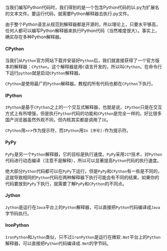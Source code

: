 当我们编写Python代码时，我们得到的是一个包含Python代码的以.py为扩展名的文本文件。要运行代码，就需要Python解释器去执行.py文件。

由于整个Python语言从规范到解释器都是开源的，所以理论上，只要水平够高，任何人都可以编写Python解释器来执行Python代码（当然难度很大）。事实上，确实存在多种Python解释器。

#### CPython
当我们从`Python`官方网站下载并安装好`Python`后，我们就直接获得了一个官方版本的解释器：`CPython`。这个解释器是用`C`语言开发的，所以叫`CPython`。在命令行下运行`python`就是启动`CPython`解释器。

`CPython`是使用最广的`Python`解释器。教程的所有代码也都在`CPython`下执行。

#### IPython
`IPython`是基于`CPython`之上的一个交互式解释器，也就是说，`IPython`只是在交互方式上有所增强，但是执行`Python`代码的功能和`CPython`是完全一样的。好比很多国产浏览器虽然外观不同，但内核其实都是调用了`IE`。

`CPython`用`>>`>作为提示符，而`IPython`用`In [序号]:`作为提示符。

#### PyPy
`PyPy`是另一个`Python`解释器，它的目标是执行速度。`PyPy`采用`JIT`技术，对`Python`代码进行动态编译（注意不是解释），所以可以显著提高`Python`代码的执行速度。

绝大部分`Python`代码都可以在`PyPy`下运行，但是`PyPy`和`CPython`有一些是不同的，这就导致相同的`Python`代码在两种解释器下执行可能会有不同的结果。如果你的代码要放到`PyPy`下执行，就需要了解`PyPy`和`CPython`的不同点。

#### Jython
`Jython`是运行在`Java`平台上的`Python`解释器，可以直接把`Python`代码编译成`Java`字节码执行。

#### IronPython
`IronPython`和`Jython`类似，只不过`IronPython`是运行在微软`.Net`平台上的`Python`解释器，可以直接把`Python`代码编译成`.Net`的字节码。